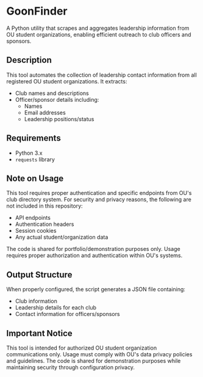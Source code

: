 # GoonFinder

A Python utility that scrapes and aggregates leadership information from OU student organizations, enabling efficient outreach to club officers and sponsors.

## Description

This tool automates the collection of leadership contact information from all registered OU student organizations. It extracts:
- Club names and descriptions
- Officer/sponsor details including:
  - Names
  - Email addresses
  - Leadership positions/status

## Requirements

- Python 3.x
- `requests` library

## Note on Usage

This tool requires proper authentication and specific endpoints from OU's club directory system. For security and privacy reasons, the following are not included in this repository:
- API endpoints
- Authentication headers
- Session cookies
- Any actual student/organization data

The code is shared for portfolio/demonstration purposes only. Usage requires proper authorization and authentication within OU's systems.

## Output Structure

When properly configured, the script generates a JSON file containing:
- Club information
- Leadership details for each club
- Contact information for officers/sponsors

## Important Notice

This tool is intended for authorized OU student organization communications only. Usage must comply with OU's data privacy policies and guidelines. The code is shared for demonstration purposes while maintaining security through configuration privacy.